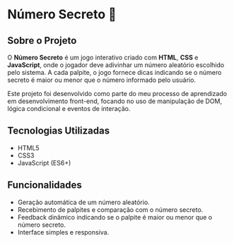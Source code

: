 # Número Secreto 🔢

## Sobre o Projeto
O **Número Secreto** é um jogo interativo criado com **HTML**, **CSS** e **JavaScript**, onde o jogador deve adivinhar um número aleatório escolhido pelo sistema. A cada palpite, o jogo fornece dicas indicando se o número secreto é maior ou menor que o número informado pelo usuário.

Este projeto foi desenvolvido como parte do meu processo de aprendizado em desenvolvimento front-end, focando no uso de manipulação de DOM, lógica condicional e eventos de interação.

## Tecnologias Utilizadas
- HTML5
- CSS3
- JavaScript (ES6+)

## Funcionalidades
- Geração automática de um número aleatório.
- Recebimento de palpites e comparação com o número secreto.
- Feedback dinâmico indicando se o palpite é maior ou menor que o número secreto.
- Interface simples e responsiva.
